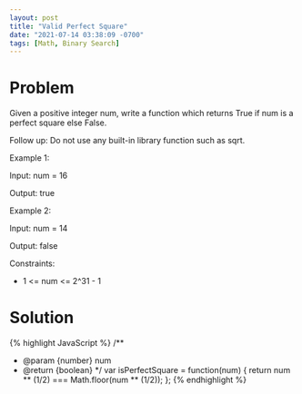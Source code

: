```yaml
---
layout: post
title: "Valid Perfect Square"
date: "2021-07-14 03:38:09 -0700"
tags: [Math, Binary Search]
---
```


# Problem

Given a positive integer num, write a function which returns True if num is a perfect square else False.

Follow up: Do not use any built-in library function such as sqrt.

 

Example 1:

Input: num = 16

Output: true

Example 2:

Input: num = 14

Output: false
 

Constraints:

- 1 <= num <= 2^31 - 1

# Solution

{% highlight JavaScript %}
/**
 * @param {number} num
 * @return {boolean}
 */
var isPerfectSquare = function(num) {
    return num ** (1/2) === Math.floor(num ** (1/2));
};
{% endhighlight %}